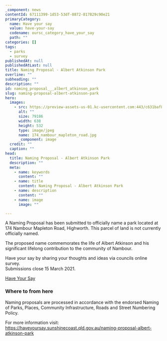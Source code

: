 ```yaml
---
_component: news
contentId: 67111399-1d53-53df-8872-817829c90e21
primaryCategory:
  name: Have your say
  value: have-your-say
  codename: oursc_category_have_your_say
  path: ""
categories: []
tags:
  - parks
  - survey
publishedAt: null
publishedAtLast: null
title: Naming Proposal - Albert Atkinson Park
overline: ""
subheading: ""
description: ""
id: naming_proposal___albert_atkinson_park
slug: naming-proposal-albert-atkinson-park
hero:
  images:
    - src: https://preview-assets-us-01.kc-usercontent.com:443/c631baf8-1b46-001f-580c-d0001b68b4a8/d041f789-b84b-4707-9ee9-401952a187d4/174_nambour_mapleton_road.jpg
      alt: ""
      size: 79186
      width: 638
      height: 532
      type: image/jpeg
      name: 174_nambour_mapleton_road.jpg
      _component: image
  credit: ""
  caption: ""
head:
  title: Naming Proposal - Albert Atkinson Park
  description: ""
  meta:
    - name: keywords
      content: ""
    - name: title
      content: Naming Proposal - Albert Atkinson Park
    - name: description
      content: ""
    - name: image
      image: ""

---
```

A Naming Proposal has been submitted to officially name a park located at 174 Nambour Mapleton Road, Highworth. This parcel of land is not currently officially named.

The proposed name commemorates the life of Albert Atkinson and his significant lifelong contribution to the community of Nambour.

Have your say by sharing your thoughts and ideas via councils online survey.\
Submissions close 15 March 2021.

[Have Your Say](https://haveyoursay.sunshinecoast.qld.gov.au/naming-proposal-albert-atkinson-park)


### Where to from here

Naming proposals are processed in accordance with the endorsed Naming of Parks, Places, Community Infrastructure, Roads and Street Numbering Policy.

For more information visit: <https://haveyoursay.sunshinecoast.qld.gov.au/naming-proposal-albert-atkinson-park>
